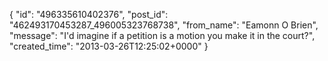  {
   "id": "496335610402376",
   "post_id": "462493170453287_496005323768738",
   "from_name": "Eamonn O Brien",
   "message": "I'd imagine if a petition is a motion you make it in the court?",
   "created_time": "2013-03-26T12:25:02+0000"
 }
